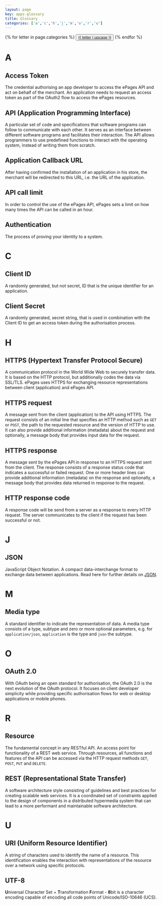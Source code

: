 ```yaml
---
layout: page
key: apps-glossary
title: Glossary
categories: ['a','c','h','j','m','o','r','u']
---
```


<div class="btn-group" role="group">
 {% for letter in page.categories %}
   <button type="button" class="btn btn-default"><a href="#{{ letter }}">{{ letter | upcase }}</a></button>
 {% endfor %}
</div>

# A

## Access Token
The credential authorising an app developer to access the ePages API and act on behalf of the merchant. An application needs to request an access token as part of the OAuth2 flow to access the ePages resources.

## API (Application Programming Interface)
A particular set of code and specifications that software programs can follow to communicate with each other. It serves as an interface between different software programs and facilitates their interaction. The API allows programmers to use predefined functions to interact with the operating system, instead of writing them from scratch.

## Application Callback URL
After having confirmed the installation of an application in his store, the merchant will be redirected to this URL, i.e. the URL of the application.

## API call limit
In order to control the use of the ePages API, ePages sets a limit on how many times the API can be called in an hour.

## Authentication
The process of proving your identity to a system.

# C

## Client ID
A randomly generated, but not secret, ID that is the unique identifier for an application.

## Client Secret
A randomly generated, secret string, that is used in combination with the Client ID to get an access token during the authorisation process.

# H

## HTTPS (Hypertext Transfer Protocol Secure)
A communication protocol in the World Wide Web to securely transfer data. It is based on the HTTP protocol, but additionally codes the data via SSL/TLS. ePages uses HTTPS for exchanging resource representations between client (application) and ePages API.

## HTTPS request
A message sent from the client (application) to the API using HTTPS. The request consists of an initial line that specifies an HTTP method such as `GET` or `POST`, the path to the requested resource and the version of HTTP to use. It can also provide additional information (metadata) about the request and optionally, a message body that provides input data for the request.

## HTTPS response
A message sent by the ePages API in response to an HTTPS request sent from the client. The response consists of a response status code that indicates a successful or failed request. One or more header lines can provide additional information (metadata) on the response and optionally, a message body that provides data returned in response to the request.

## HTTP response code
A response code will be send from a server as a response to every HTTP request. The server communicates to the client if the request has been successful or not.

# J

## JSON
JavaScript Object Notation. A compact data-interchange format to exchange data between applications. Read here for further details on [JSON](http://json.org).

# M

## Media type
A standard identifier to indicate the representation of data. A media type consists of a type, subtype and zero or more optional parameters, e.g. for `application/json`, `application` is the type and `json` the subtype.

# O

## OAuth 2.0
With OAuth being an open standard for authorisation, the OAuth 2.0 is the next evolution of the OAuth protocol. It focuses on client developer simplicity while providing specific authorisation flows for web or desktop applications or mobile phones.

# R

## Resource
The fundamental concept in any RESTful API. An access point for functionality of a REST web service. Through resources, all functions and features of the API can be accessed via the HTTP request methods `GET`, `POST`, `PUT` and `DELETE`.

## REST (Representational State Transfer)
A software architecture style consisting of guidelines and best practices for creating scalable web services. It is a coordinated set of constraints applied to the design of components in a distributed hypermedia system that can lead to a more performant and maintainable software architecture.

# U

## URI (Uniform Resource Identifier)
A string of characters used to identify the name of a resource. This identification enables the interaction with representations of the resource over a network using specific protocols.

## UTF-8
**U**niversal Character Set + **T**ransformation **F**ormat - **8**bit is a character encoding capable of encoding all code points of Unicode/ISO-10646 (UCS).

